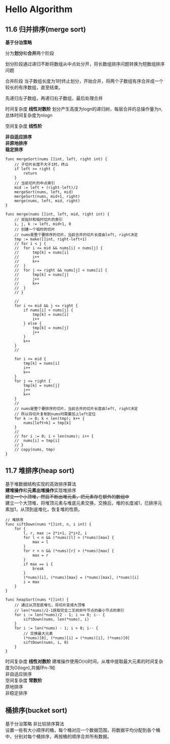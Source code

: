 # Hello Algorithm

## 11.6 归并排序(merge sort)
**基于分治策略**

分为**划分**和**合并**两个阶段

划分阶段通过递归不断将数组从中点处分开，将长数组排序问题转换为短数组排序问题

合并阶段 当子数组长度为1时终止划分，开始合并，将两个子数组有序合并成一个较长的有序数组，直至结束。

先递归左子数组，再递归右子数组，最后处理合并

时间复杂度 **线性对数阶** 划分产生高度为logn的递归树，每层合并的总操作量为n,总体时间复杂度为nlogn

空间复杂度 **线性阶** 

**非自适应排序**  
**非原地排序**  
**稳定排序**  

```
func mergeSort(nums []int, left, right int) {
	// 子切片长度不大于1时，终止
	if left >= right {
		return
	}
	// 当前切片的中点索引
	mid := left + (right-left)/2
	mergeSort(nums, left, mid)
	mergeSort(nums, mid+1, right)
	merge(nums, left, mid, right)
}

func merge(nums []int, left, mid, right int) {
	// 双指针和临时切片的索引
	i, j, k := left, mid+1, 0
	// 创建一个临时的切片
	// nums是整个要排序的切片，当前合并的切片长度由left, right决定
	tmp := make([]int, right-left+1)
	// for i < j {
	// 	for i <= mid && nums[i] < nums[j] {
	// 		tmp[k] = nums[i]
	// 		i++
	// 		k++
	// 	}
	// 	for j <= right && nums[j] < nums[i] {
	// 		tmp[k] = nums[j]
	// 		j++
	// 		k++
	// 	}
	// }

	//
	for i <= mid && j <= right {
		if nums[i] < nums[j] {
			tmp[k] = nums[i]
			i++
		} else {
			tmp[k] = nums[j]
			j++
		}
		k++
	}
	//

	for i <= mid {
		tmp[k] = nums[i]
		i++
		k++
	}
	for j <= right {
		tmp[k] = nums[j]
		j++
		k++
	}
	//
	// nums是整个要排序的切片，当前合并的切片长度由left, right决定
	// 所以将切片复制到nums时需要加上left定位
	for k := 0; k < len(tmp); k++ {
		nums[left+k] = tmp[k]
	}
	//
	// for i := 0; i < len(nums); i++ {
	// 	nums[i] = tmp[i]
	// }
	// copy(nums, tmp)
}
```

## 11.7 堆排序(heap sort)
基于堆数据结构实现的高效排序算法  
**建堆操作**和**元素出堆操作**实现堆排序  
~~建立一个小顶堆，然后不断出堆元素，把元素存在额外的数组中~~  
建立一个大顶堆，将堆顶元素与堆底元素交换，交换后，堆的长度减1，已排序元素加1，从顶到底堆化，恢复堆的性质。

```
// 堆排序
func siftDown(nums *[]int, n, i int) {
	for {
		l, r, max := 2*i+1, 2*i+2, i
		for l < n && (*nums)[l] > (*nums)[max] {
			max = l
		}
		for r < n && (*nums)[r] > (*nums)[max] {
			max = r
		}
		if max == i {
			break
		}
		(*nums)[i], (*nums)[max] = (*nums)[max], (*nums)[i]
		i = max
	}
}

func heapSort(nums *[]int) {
	// 通过从顶至底堆化，将切片变成大顶堆
	// len(*nums)/2-1获取完全二叉树非叶节点的最小节点的索引
	for i := len(*nums)/2 - 1; i >= 0; i-- {
		siftDown(nums, len(*nums), i)
	}
	for i := len(*nums) - 1; i > 0; i-- {
		// 交换最大元素
		(*nums)[0], (*nums)[i] = (*nums)[i], (*nums)[0]
		siftDown(nums, i, 0)
	}
}
```

时间复杂度 **线性对数阶** 建堆操作使用O(n)时间，从堆中提取最大元素的时间复杂度为O(logn),共循环n-1轮  
非自适应排序  
空间复杂度 **常数阶**   
原地排序  
非稳定排序

## 桶排序(bucket sort)
基于分治策略  非比较排序算法  
设置一些有大小顺序的桶，每个桶对应一个数据范围，将数据平均分配到各个桶中，分别对每个桶排序，再按桶的顺序合并所有数据。  
